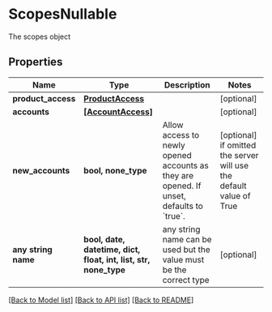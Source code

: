 # ScopesNullable

The scopes object

## Properties
Name | Type | Description | Notes
------------ | ------------- | ------------- | -------------
**product_access** | [**ProductAccess**](ProductAccess.md) |  | [optional] 
**accounts** | [**[AccountAccess]**](AccountAccess.md) |  | [optional] 
**new_accounts** | **bool, none_type** | Allow access to newly opened accounts as they are opened. If unset, defaults to &#x60;true&#x60;. | [optional]  if omitted the server will use the default value of True
**any string name** | **bool, date, datetime, dict, float, int, list, str, none_type** | any string name can be used but the value must be the correct type | [optional]

[[Back to Model list]](../README.md#documentation-for-models) [[Back to API list]](../README.md#documentation-for-api-endpoints) [[Back to README]](../README.md)


